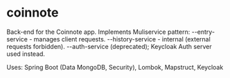 # coinnote
Back-end for the Coinnote app.
Implements Muliservice pattern: 
--entry-service - manages client requests.
--history-service - internal (external requests forbidden).
--auth-service (deprecated); Keycloak Auth server used instead.

Uses: Spring Boot (Data MongoDB, Security), Lombok, Mapstruct, Keycloak
